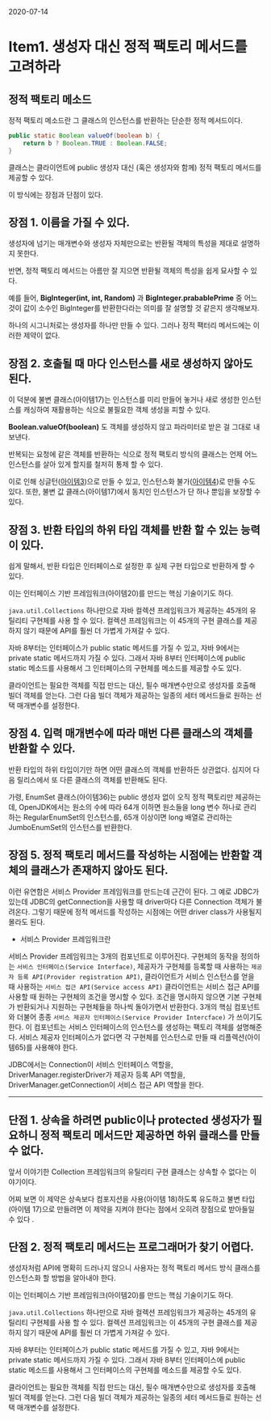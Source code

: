 2020-07-14



# Item1. 생성자 대신 정적 팩토리 메서드를 고려하라



## 정적 팩토리 메소드

 정적 팩토리 메소드란 그 클래스의 인스턴스를 반환하는 단순한 정적 메서드이다.

```java
public static Boolean valueOf(boolean b) {
    return b ? Boolean.TRUE : Boolean.FALSE;
}
```

클래스는 클라이언트에 public 생성자 대신 (혹은 생성자와 함께) 정적 팩토리 메서드를 제공할 수 있다. 

이 방식에는 장점과 단점이 있다. 



## 장점 1. 이름을 가질 수 있다.

생성자에 넘기는 매개변수와 생성자 자체만으로는 반환될 객체의 특성을 제대로 설명하지 못한다. 

반면, 정적 팩토리 메서드는 아름만 잘 지으면 반환될 객체의 특성을 쉽게 묘사할 수 있다. 

예를 들어, **BigInteger(int, int, Random)** 과 **BigInteger.prabablePrime** 중 어느 것이 값이 소수인 BigInteger를 반환한다라는 의미를 잘 설명할 것 같은지 생각해보자.

하나의 시그니처로는 생성자를 하나만 만들 수 있다. 그러나 정적 팩터리 메서드에는 이러한 제약이 없다.



## 장점 2. 호출될 때 마다 인스턴스를 새로 생성하지 않아도 된다.

이 덕분에 불변 클래스(아이템17)는 인스턴스를 미리 만들어 놓거나 새로 생성한 인스턴스를 캐싱하여 재활용하는 식으로 불필요한 객체 생성을 피할 수 있다. 

**Boolean.valueOf(boolean)** 도 객체를 생성하지 않고 파라미터로 받은 걸 그대로 내보낸다. 

반복되는 요청에 같은 객체를 반환하는 식으로 정적 팩토리 방식의 클래스는 언제 어느 인스턴스를 살아 있게 할지를 철저히 통제 할 수 있다.

이로 인해 싱글턴([아이템3](https://github.com/bosuksh/TIL/blob/java/java/effectiveJava/effectiveJava3.md))으로 만들 수 있고, 인스턴스화 불가([아이템4](https://github.com/bosuksh/TIL/blob/java/java/effectiveJava/effectiveJava4.md))로 만들 수도 있다.
또한, 불변 값 클래스(아이템17)에서 동치인 인스턴스가 단 하나 뿐임을 보장할 수 있다. 



## 장점 3. 반환 타입의 하위 타입 객체를 반환 할 수 있는 능력이 있다.

쉽게 말해서, 반환 타입은 인터페이스로 설정한 후 실제 구현 타입으로 반환하게 할 수 있다. 

이는 인터페이스 기반 프레임워크(아이템20)를 만드는 핵심 기술이기도 하다.

`java.util.Collections` 하나만으로 자바 컬렉션 프레임워크가 제공하는 45개의 유틸리티 구현체를 사용 할 수 있다.
컬렉션 프레임워크는 이 45개의 구현 클래스를 제공하지 않기 때문에 API를 훨씬 더 가볍게 가져갈 수 있다. 

자바 8부터는 인터페이스가 public static 메서드를 가질 수 있고, 자바 9에서는 private static 메서드까지 가질 수 있다. 그래서 자바 8부터 인터페이스에 public static 메소드를 사용해서 그 인터페이스의 구현체를 메소드를 제공할 수도 있다. 

클라이언트는 필요한 객체를 직접 만드는 대신, 필수 매개변수만으로 생성자를 호출해 빌더 객체를 얻는다.
그런 다음 빌더 객체가 제공하는 일종의 세터 메서드들로 원하는 선택 매개변수를 설정한다. 

## 장점 4. 입력 매개변수에 따라 매번 다른 클래스의 객체를 반환할 수 있다.

반환 타입의 하위 타입이기만 하면 어떤 클래스의 객체를 반환하든 상관없다. 심지어 다음 릴리스에서 또 다른 클래스의 객체를 반환해도 된다. 

가령, EnumSet 클래스(아이템36)는 public 생성자 없이 오직 정적 팩토리만 제공하는데,  OpenJDK에서는 원소의 수에 따라 64개 이하면 원소들을 long 변수 하나로 관리하는 RegularEnumSet의 인스턴스를, 65개 이상이면 long 배열로 관리하는 JumboEnumSet의 인스턴스를 반환한다. 



## 장점 5. 정적 팩토리 메서드를 작성하는 시점에는 반환할 객체의 클래스가 존재하지 않아도 된다.

이런 유연함은 서비스 Provider 프레임워크를 만드는데 근간이 된다. 그 예로 JDBC가 있는데 JDBC의 getConnection을 사용할 때 driver마다 다른 Connection 객체가 불려온다. 그렇기 때문에 정적 메서드를 작성하는 시점에는 어떤 driver class가 사용될지 몰라도 된다. 

- 서비스 Provider 프레임워크란

서비스 Provider 프레임워크는 3개의 컴포넌트로 이루어진다. 구현체의 동작을 정의하는 `서비스 인터페이스(Service Interface)`, 제공자가 구현체를 등록할 때 사용하는 `제공자 등록 API(Provider registration API)`, 클라이언트가 서비스 인스턴스를 얻을 때 사용하는 `서비스 접근 API(Service access API)`  클라이언트는 서비스 접근 API를 사용할 때 원하는 구현체의 조건을 명시할 수 있다. 조건을 명시하지 않으면 기본 구현체가 반환되거나 지원하는 구현체들을 하나씩 돌아가면서 반환한다. 3개의 핵심 컴포넌트와 더불어 종종 `서비스 제공자 인터페이스(Service Provider Intercface)` 가 쓰이기도 한다. 이 컴포넌트는 서비스 인터페이스의 인스턴스를 생성하는 팩토리 객체를 설명해준다. 서비스 제공자 인터페이스가 없다면 각 구현체를 인스턴스로 만들 때 리플렉션(아이템65)를 사용해야 한다. 

JDBC에서는 Connection이 서비스 인터페이스 역할을, DriverManager.registerDriver가 제공자 등록 API 역할을, DriverManager.getConnection이 서비스 접근 API 역할을 한다. 



---

## 단점 1. 상속을 하려면 public이나 protected 생성자가 필요하니 정적 팩토리 메서드만 제공하면 하위 클래스를 만들 수 없다.

앞서 이야기한 Collection 프레임워크의 유틸리티 구현 클래스는 상속할 수 없다는 이야기이다. 

어찌 보면 이 제약은 상속보다 컴포지션을 사용(아이템 18)하도록 유도하고 불변 타입(아이템 17)으로 만들려면 이 제약을 지켜야 한다는 점에서 오히려 장점으로 받아들일 수 있다 . 



## 단점 2. 정적 팩토리 메서드는 프로그래머가 찾기 어렵다.

생성자처럼 API에 명확히 드러나지 않으니 사용자는 정적 팩토리 메서드 방식 클래스를 인스턴스화 할 방법을 알아내야 한다.

이는 인터페이스 기반 프레임워크(아이템20)를 만드는 핵심 기술이기도 하다.

`java.util.Collections` 하나만으로 자바 컬렉션 프레임워크가 제공하는 45개의 유틸리티 구현체를 사용 할 수 있다.
컬렉션 프레임워크는 이 45개의 구현 클래스를 제공하지 않기 때문에 API를 훨씬 더 가볍게 가져갈 수 있다. 

자바 8부터는 인터페이스가 public static 메서드를 가질 수 있고, 자바 9에서는 private static 메서드까지 가질 수 있다. 그래서 자바 8부터 인터페이스에 public static 메소드를 사용해서 그 인터페이스의 구현체를 메소드를 제공할 수도 있다. 

클라이언트는 필요한 객체를 직접 만드는 대신, 필수 매개변수만으로 생성자를 호출해 빌더 객체를 얻는다.
그런 다음 빌더 객체가 제공하는 일종의 세터 메서드들로 원하는 선택 매개변수를 설정한다. 
